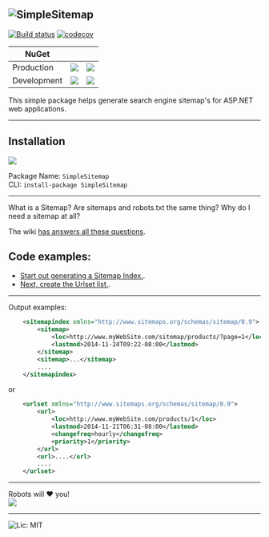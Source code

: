 ![SimpleSitemap](http://i.imgur.com/Dex0etR.png)
---

[![Build status](https://ci.appveyor.com/api/projects/status/nic069dfvkfib2t2?svg=true)](https://ci.appveyor.com/project/PureKrome/simplesitemap-btng4) [![codecov](https://codecov.io/gh/PureKrome/SimpleSitemap/branch/master/graph/badge.svg)](https://codecov.io/gh/PureKrome/SimpleSitemap)

| NuGet | | |
| ----- | - | - |
| Production | [![](http://img.shields.io/nuget/v/SimpleSitemap.svg?style=flat-square)](https://www.myget.org/feed/simplesitemap/package/nuget/SimpleSitemap) | ![](http://img.shields.io/nuget/dt/SimpleSitemap.svg?style=flat-square) |
| Development | [![](https://img.shields.io/myget/simplesitemap/vpre/SimpleSitemap.svg?style=flat-square)](https://www.myget.org/feed/simplesitemap/package/nuget/SimpleSitemap) | ![](https://img.shields.io/myget/simplesitemap/dt/SimpleSitemap.svg?style=flat-square) |

This simple package helps generate search engine sitemap's for ASP.NET web applications.

---

## Installation

[![](http://i.imgur.com/vig3SXL.png)](https://www.nuget.org/packages/SimpleSitemap/)

Package Name: `SimpleSitemap`  
CLI: `install-package SimpleSitemap`  

---

What is a Sitemap? Are sitemaps and robots.txt the same thing? Why do I need a sitemap at all?

The wiki [has answers all these questions](https://github.com/PureKrome/SimpleSitemap/wiki).
    
## Code examples:
- [Start out generating a Sitemap Index.](https://github.com/PureKrome/SimpleSitemap/wiki/sitemap-index-example).
- [Next, create the Urlset list.](https://github.com/PureKrome/SimpleSitemap/wiki/urlset-example).

---
Output examples:

```xml
    <sitemapindex xmlns="http://www.sitemaps.org/schemas/sitemap/0.9">
        <sitemap>
            <loc>http://www.myWebSite.com/sitemap/products/?page=1</loc>
            <lastmod>2014-11-24T09:22-08:00</lastmod>
        </sitemap>
        <sitemap>...</sitemap>
        ....
    </sitemapindex>
```

or

```xml
    <urlset xmlns="http://www.sitemaps.org/schemas/sitemap/0.9">
        <url>
            <loc>http://www.myWebSite.com/products/1</loc>
            <lastmod>2014-11-21T06:31-08:00</lastmod>
            <changefreq>hourly</changefreq>
            <priority>1</priority>
        </url>
        <url>....</url>
        ....
    </urlset>
```

---
Robots will :heart: you!  
![](http://i.giphy.com/rSCVJasn8uZP2.gif)

---
![Lic: MIT](http://img.shields.io/badge/License-MIT-blue.svg?style=flat-square)
